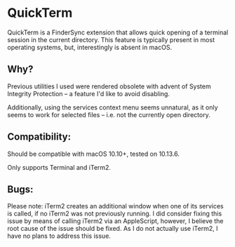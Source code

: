 # QuickTerm

QuickTerm is a FinderSync extension that allows quick opening of a terminal session 
in the current directory. This feature is typically present in most operating systems, 
but, interestingly is absent in macOS.

## Why?
Previous utilities I used were rendered obsolete with advent of System Integrity Protection
– a feature I'd like to avoid disabling.

Additionally, using the services context menu seems unnatural, as it only seems to work
for selected files – i.e. not the currently open directory.

## Compatibility:
Should be compatible with macOS 10.10+, tested on 10.13.6.

Only supports Terminal and iTerm2.

## Bugs:
Please note: iTerm2 creates an additional window when one of its services is called, if no
iTerm2 was not previously running. I did consider fixing this issue by means of calling iTerm2 
via an AppleScript, however, I believe the root cause of the issue should be fixed. As I do 
not actually use iTerm2, I have no plans to address this issue.